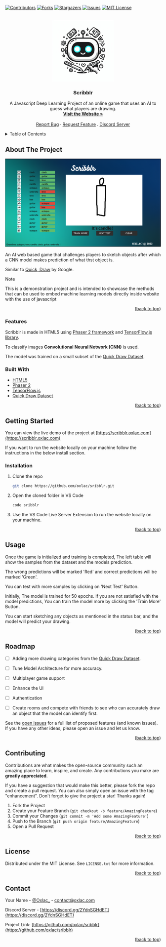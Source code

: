 <a name="readme-top"></a>

[![Contributors][contributors-shield]][contributors-url]
[![Forks][forks-shield]][forks-url]
[![Stargazers][stars-shield]][stars-url]
[![Issues][issues-shield]][issues-url]
[![MIT License][license-shield]][license-url]




<br />
<div align="center">
  <a href="https://github.com/oxlac/scribblr">
    <img src="assets/logo.jpeg" alt="Logo" width="200" height="200">
  </a>

<h3 align="center">Scribblr</h3>

  <p align="center">
    A Javascript Deep Learning Project of an online game that uses an AI to guess what players are drawing.
    <br />
    <a href="https://mr-dm.oxlac.com"><strong>Visit the Website »</strong></a>
    <br />
    <br />
    <a href="https://github.com/oxlac/sribblr/issues">Report Bug</a>
    ·
    <a href="https://github.com/oxlac/sribblr/issues">Request Feature</a>
    .
    <a href="https://discord.gg/2YdnSGHdET">Discord Server</a>
  </p>
</div>

<details>
  <summary>Table of Contents</summary>
  <ol>
    <li>
      <a href="#about-the-project">About The Project</a>
      <ul>
        <li><a href="#features">Features</a></li>
      </ul>
      <ul>
        <li><a href="#built-with">Built With</a></li>
      </ul>
    </li>
    <li>
      <a href="#getting-started">Getting Started</a>
      <ul>
        <li><a href="#installation">Installation</a></li>
      </ul>
    </li>
    <li><a href="#usage">Usage</a></li>
    <li><a href="#roadmap">Roadmap</a></li>
    <li><a href="#contributing">Contributing</a></li>
    <li><a href="#license">License</a></li>
    <li><a href="#contact">Contact</a></li>
    <li><a href="#acknowledgments">Acknowledgments</a></li>
  </ol>
</details>


## About The Project

[![Scribble Screenshot][product-screenshot]](https://scribblr.oxlac.com)

An AI web based game that challenges players to sketch objects after which a CNN model makes prediction of what thst object is. 

Similar to [Quick, Draw](https://quickdraw.withgoogle.com/) by Google.

>[!NOTE]
> This is a demonstration project and is intended to showcase the methods that can be used to embed machine learning models directly inside website with the use of javascript

<p align="right">(<a href="#readme-top">back to top</a>)</p>

### Features

Scribblr is made in HTML5 using [Phaser 2 framework](https://phaser.io/) and [TensorFlow.js library](https://js.tensorflow.org/). 

To classify images **Convolutional Neural Network (CNN)** is used.

The model was trained on a small subset of the [Quick Draw Dataset](https://quickdraw.withgoogle.com/data).

### Built With

* [HTML5](https://html.com/)
* [Phaser 2](https://phaser.io/)
* [TensorFlow.js](https://js.tensorflow.org/)
* [Quick Draw Dataset](https://quickdraw.withgoogle.com/data)

<p align="right">(<a href="#readme-top">back to top</a>)</p>


## Getting Started

You can view the live demo of the project at [https://scribblr.oxlac.com](https://scribblr.oxlac.com)

If you want to run the website locally on your machine follow the instructions in the below install section.


### Installation

1. Clone the repo
   ```sh
   git clone https://github.com/oxlac/sribblr.git
   ```
2. Open the cloned folder in VS Code
   ```sh
   code sribblr
   ```
3. Use the VS Code Live Server Extension to run the website locally on your machine.


<p align="right">(<a href="#readme-top">back to top</a>)</p>



<!-- USAGE EXAMPLES -->
## Usage

Once the game is initialized and training is completed, The left table will show the samples from the dataset and the models prediction. 

The wrong predictions will be marked 'Red' and correct predictions will be marked 'Green'. 

You can test with more samples by clicking on 'Next Test' Button.

Initially, The model is trained for 50 epochs. If you are not satisfied with the model predictions, You can train the model more by clicking the 'Train More' Button.

You can start sketching any objects as mentioned in the status bar, and the model will predict your drawing.


<p align="right">(<a href="#readme-top">back to top</a>)</p>


## Roadmap

- [ ] Adding more drawing categories from the [Quick Draw Dataset](https://quickdraw.withgoogle.com/data).

- [ ] Tune Model Architecture for more accuracy.

- [ ] Multiplayer game support

- [ ] Enhance the UI

- [ ] Authentication

- [ ] Create rooms and compete with friends to see who can accurately draw an object that the model can identify first.

See the [open issues](https://github.com/oxlac/sribblr/issues) for a full list of proposed features (and known issues). If you have any other ideas, please open an issue and let us know.

<p align="right">(<a href="#readme-top">back to top</a>)</p>


## Contributing

Contributions are what makes the open-source community such an amazing place to learn, inspire, and create. Any contributions you make are **greatly appreciated**.

If you have a suggestion that would make this better, please fork the repo and create a pull request. You can also simply open an issue with the tag "enhancement".
Don't forget to give the project a star! Thanks again!

1. Fork the Project
2. Create your Feature Branch (`git checkout -b feature/AmazingFeature`)
3. Commit your Changes (`git commit -m 'Add some AmazingFeature'`)
4. Push to the Branch (`git push origin feature/AmazingFeature`)
5. Open a Pull Request

<p align="right">(<a href="#readme-top">back to top</a>)</p>


## License

Distributed under the MIT License. See `LICENSE.txt` for more information.

<p align="right">(<a href="#readme-top">back to top</a>)</p>



## Contact

Your Name - [@Oxlac_](https://twitter.com/Oxlac_) - contact@oxlac.com

Discord Server - [https://discord.gg/2YdnSGHdET](https://discord.gg/2YdnSGHdET)

Project Link: [https://github.com/oxlac/sribblr](https://github.com/oxlac/sribblr)

<p align="right">(<a href="#readme-top">back to top</a>)</p>




<!-- MARKDOWN LINKS & IMAGES -->
<!-- https://www.markdownguide.org/basic-syntax/#reference-style-links -->
[contributors-shield]: https://img.shields.io/github/contributors/oxlac/sribblr.svg?style=for-the-badge
[contributors-url]: https://github.com/oxlac/sribblr/graphs/contributors
[forks-shield]: https://img.shields.io/github/forks/oxlac/sribblr.svg?style=for-the-badge
[forks-url]: https://github.com/oxlac/sribblr/network/members
[stars-shield]: https://img.shields.io/github/stars/oxlac/sribblr.svg?style=for-the-badge
[stars-url]: https://github.com/oxlac/sribblr/stargazers
[issues-shield]: https://img.shields.io/github/issues/oxlac/sribblr.svg?style=for-the-badge
[issues-url]: https://github.com/oxlac/sribblr/issues
[license-shield]: https://img.shields.io/github/license/oxlac/sribblr.svg?style=for-the-badge
[license-url]: https://github.com/oxlac/sribblr/blob/master/LICENSE.txt
[linkedin-shield]: https://img.shields.io/badge/-LinkedIn-black.svg?style=for-the-badge&logo=linkedin&colorB=555

[product-screenshot]: assets/main-image.png

